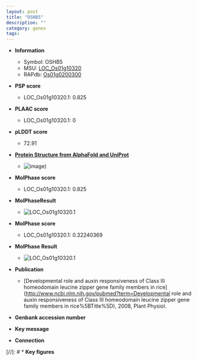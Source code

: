 ```yaml
---
layout: post
title: "OSHB5"
description: ""
category: genes
tags: 
---
```


* **Information**  
    + Symbol: OSHB5  
    + MSU: [LOC_Os01g10320](http://rice.plantbiology.msu.edu/cgi-bin/ORF_infopage.cgi?orf=LOC_Os01g10320)  
    + RAPdb: [Os01g0200300](http://rapdb.dna.affrc.go.jp/viewer/gbrowse_details/irgsp1?name=Os01g0200300)  

* **PSP score**  
    + LOC_Os01g10320.1: 0.825 

* **PLAAC score**  
    + LOC_Os01g10320.1: 0 

* **pLDDT score**
    + 72.91

* **[Protein Structure from AlphaFold and UniProt](https://www.uniprot.org/uniprotkb/Q5QMZ9/entry#structure)**
    + ![image](https://ricepsp.github.io/images/Q5/AF-Q5QMZ9-F1.png))

* **MolPhase score**
    + LOC_Os01g10320.1: 0.825

* **MolPhaseResult**
    + ![LOC_Os01g10320.1](https://ricepsp.github.io/pictures/LOC_Os01g/LOC_Os01g10320.1.png)

* **MolPhase score**
    + LOC_Os01g10320.1: 0.32240369

* **MolPhase Result**
    + ![LOC_Os01g10320.1](https://304243504.github.io/Pictures/LOC_Os01g/LOC_Os01g10320.1.png)

* **Publication**  
    + [Developmental role and auxin responsiveness of Class III homeodomain leucine zipper gene family members in rice](http://www.ncbi.nlm.nih.gov/pubmed?term=Developmental role and auxin responsiveness of Class III homeodomain leucine zipper gene family members in rice%5BTitle%5D), 2008, Plant Physiol.

* **Genbank accession number**  

* **Key message**  

* **Connection**  

[//]: # * **Key figures**  


